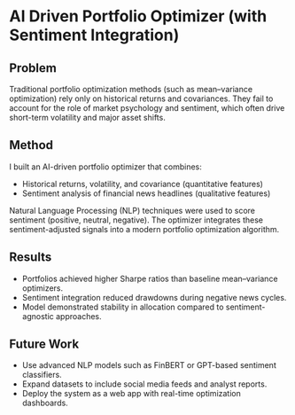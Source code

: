 # AI Driven Portfolio Optimizer (with Sentiment Integration)

## Problem
Traditional portfolio optimization methods (such as mean–variance optimization) rely only on historical returns and covariances. They fail to account for the role of market psychology and sentiment, which often drive short-term volatility and major asset shifts.

## Method
I built an AI-driven portfolio optimizer that combines:
- Historical returns, volatility, and covariance (quantitative features)
- Sentiment analysis of financial news headlines (qualitative features)

Natural Language Processing (NLP) techniques were used to score sentiment (positive, neutral, negative). The optimizer integrates these sentiment-adjusted signals into a modern portfolio optimization algorithm.

## Results
- Portfolios achieved higher Sharpe ratios than baseline mean–variance optimizers.
- Sentiment integration reduced drawdowns during negative news cycles.
- Model demonstrated stability in allocation compared to sentiment-agnostic approaches.

## Future Work
- Use advanced NLP models such as FinBERT or GPT-based sentiment classifiers.
- Expand datasets to include social media feeds and analyst reports.
- Deploy the system as a web app with real-time optimization dashboards.
